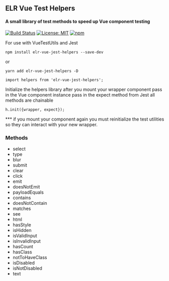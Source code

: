 ## ELR Vue Test Helpers

#### A small library of test methods to speed up Vue component testing

[![Build Status](https://travis-ci.com/Beth3346/vue-jest-helpers.svg?branch=master)](https://travis-ci.com/Beth3346/vue-jest-helpers)
[![License: MIT](https://img.shields.io/badge/License-MIT-yellow.svg)](https://opensource.org/licenses/MIT)
[![npm](https://img.shields.io/npm/dm/elr-vue-jest-helpers.svg?style=flat)]()

For use with VueTestUtils and Jest

`npm install elr-vue-jest-helpers --save-dev`

or

`yarn add elr-vue-jest-helpers -D`

    import helpers from 'elr-vue-jest-helpers';

Initialize the helpers library after you mount your wrapper component
pass in the Vue component instance
pass in the expect method from Jest
all methods are chainable

    h.init({wrapper, expect});

\*\*\* if you mount your component again you must reinitialize the test utilities so they can interact with your new wrapper.

### Methods

- select
- type
- blur
- submit
- clear
- click
- emit
- doesNotEmit
- payloadEquals
- contains
- doesNotContain
- matches
- see
- html
- hasStyle
- isHidden
- isValidInput
- isInvalidInput
- hasCount
- hasClass
- notToHaveClass
- isDisabled
- isNotDisabled
- text
